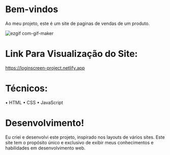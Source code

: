 # Bem-vindos
Ao meu projeto, este é um site de paginas de vendas de um produto.


![ezgif com-gif-maker](https://s2.ezgif.com/tmp/ezgif-2-1bf82e4220.gif)
# Link Para Visualização do Site:
https://loginscreen-project.netlify.app

# Técnicos:

• HTML
• CSS
• JavaScript

# Desenvolvimento!
Eu criei e desenvolvi este projeto, inspirado nos layouts de vários sites. Este site tem o propósito único e exclusivo de exibir meus conhecimentos e habilidades em desenvolvimento web.

